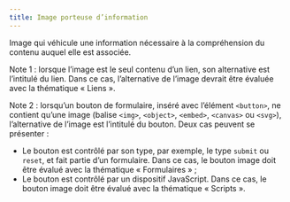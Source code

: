 ```yaml
---
title: Image porteuse d’information
---
```


Image qui véhicule une information nécessaire à la compréhension du contenu
auquel elle est associée.

Note 1 : lorsque l’image est le seul contenu d’un lien, son alternative est
l’intitulé du lien. Dans ce cas, l’alternative de l’image devrait être évaluée
avec la thématique « Liens ».

Note 2 : lorsqu’un bouton de formulaire, inséré avec l’élément `<button>`, ne
contient qu’une image (balise `<img>`, `<object>`, `<embed>`, `<canvas>` ou
`<svg>`), l’alternative de l’image est l’intitulé du bouton. Deux cas peuvent
se présenter :

- Le bouton est contrôlé par son type, par exemple, le type `submit` ou `reset`, et fait partie d’un formulaire. Dans ce cas, le bouton image doit être évalué avec la thématique « Formulaires » ;
- Le bouton est contrôlé par un dispositif JavaScript. Dans ce cas, le bouton image doit être évalué avec la thématique « Scripts ».
